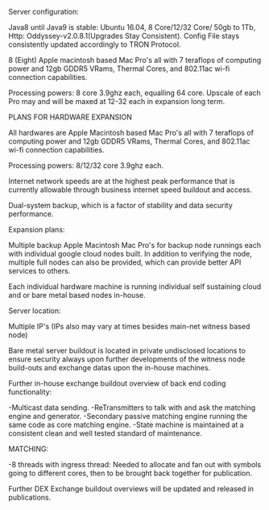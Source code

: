 Server configuration:

Java8 until Java9 is stable: Ubuntu 16.04, 8 Core/12/32 Core/ 50gb to 1Tb, Http: Oddyssey-v2.0.8.1(Upgrades Stay Consistent).
Config File stays consistently updated accordingly to TRON Protocol.

8 (Eight) Apple macintosh based Mac Pro's all with 7 teraflops of computing power and 12gb GDDR5 VRams, Thermal Cores, and 802.11ac wi-fi connection capabilities. 

Processing powers: 8 core 3.9ghz each, equalling 64 core. Upscale of each Pro may and will be maxed at 12-32 each in expansion long term.

PLANS FOR HARDWARE EXPANSION

All hardwares are Apple Macintosh based Mac Pro's all with 7 teraflops of computing power and 12gb GDDR5 VRams, Thermal Cores, and 802.11ac wi-fi connection capabilities. 

Processing powers: 8/12/32 core 3.9ghz each.

Internet network speeds are at the highest peak performance that is currently allowable through business internet speed buildout and access.

Dual-system backup, which is a factor of stability and data security performance.

Expansion plans:

Multiple backup Apple Macintosh Mac Pro's for backup node runnings each with individual google cloud nodes built.
In addition to verifying the node, multiple full nodes can also be provided, which can provide better API services to others. 

Each individual hardware machine is running individual self sustaining cloud and or bare metal based nodes in-house.

Server location:

Multiple IP's (IPs also may vary at times besides main-net witness based node)

Bare metal server buildout is located in private undisclosed locations to ensure security always upon further developments of the witness node build-outs and exchange datas upon the in-house machines.


Further in-house exchange buildout overview of back end coding functionality:

-Multicast data sending.
-ReTransmitters to talk with and ask the matching engine and generator.
-Secondary passive matching engine running the same code as core matching engine.
-State machine is maintained at a consistent clean and well tested standard of maintenance.

MATCHING: 

-8 threads with ingress thread: Needed to allocate and fan out with symbols going to different cores, then to be brought back together for publication.

Further DEX Exchange buildout overviews will be updated and released in publications.

